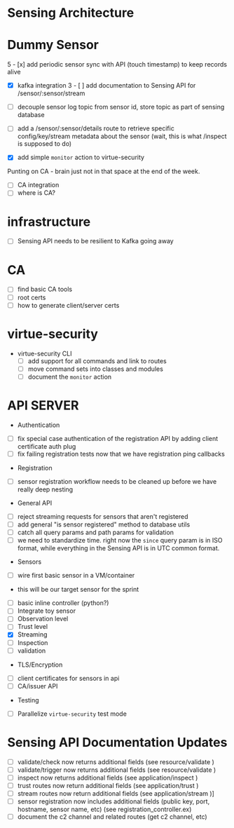 
# Sensing Architecture


# Dummy Sensor

5 - [x] add periodic sensor sync with API (touch timestamp) to keep records alive
  - [x] kafka integration
3 - [ ] add documentation to Sensing API for /sensor/:sensor/stream
  - [ ] decouple sensor log topic from sensor id, store topic as part of sensing database
  - [ ] add a /sensor/:sensor/details route to retrieve specific config/key/stream metadata about the sensor (wait, this is what /inspect is supposed to do)
  - [x] add simple `monitor` action to virtue-security


Punting on CA - brain just not in that space at the end of the week.

 - [ ] CA integration
 - [ ] where is CA?
 
# infrastructure

 - [ ] Sensing API needs to be resilient to Kafka going away

# CA
 
 - [ ] find basic CA tools
 - [ ] root certs
 - [ ] how to generate client/server certs
  
# virtue-security


- virtue-security CLI
  - [ ] add support for all commands and link to routes
  - [ ] move command sets into classes and modules
  - [ ] document the `monitor` action
  
# API SERVER

 - Authentication
  - [ ] fix special case authentication of the registration API by adding client certificate auth plug
  - [ ] fix failing registration tests now that we have registration ping callbacks
 - Registration
  - [ ] sensor registration workflow needs to be cleaned up before we have really deep nesting
 - General API
  - [ ] reject streaming requests for sensors that aren't registered
  - [ ] add general "is sensor registered" method to database utils
  - [ ] catch all query params and path params for validation
   - [ ] we need to standardize time. right now the `since` query param is in ISO format, while everything in the Sensing
         API is in UTC common format.
 - Sensors
  - [ ] wire first basic sensor in a VM/container
   - this will be our target sensor for the sprint
   - [ ] basic inline controller (python?)
  - [ ] Integrate toy sensor
   - [ ] Observation level
   - [ ] Trust level
   - [x] Streaming
   - [ ] Inspection
   - [ ] validation
 - TLS/Encryption
  - [ ] client certificates for sensors in api
  - [ ] CA/issuer API
 - Testing
  - [ ] Parallelize `virtue-security` test mode
 
# Sensing API Documentation Updates

 - [ ] validate/check now returns additional fields (see resource/validate )
 - [ ] validate/trigger now returns additional fields (see resource/validate )
 - [ ] inspect now returns additional fields (see application/inspect )
 - [ ] trust routes now return additional fields (see application/trust )
 - [ ] stream routes now return additional fields (see application/stream )]
 - [ ] sensor registration now includes additional fields (public key, port, hostname, sensor name, etc) (see registration_controller.ex)
 - [ ] document the c2 channel and related routes (get c2 channel, etc)